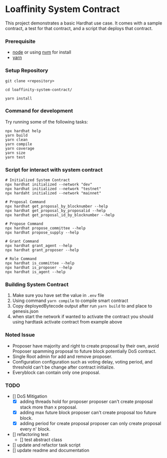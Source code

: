 # Loaffinity System Contract

This project demonstrates a basic Hardhat use case. It comes with a sample contract, a test for that contract, and a script that deploys that contract.

### Prerequisite

- [node](https://nodejs.org/en) or using [nvm](https://github.com/nvm-sh/nvm) for install
- [yarn](https://yarnpkg.com/)

### Setup Repository

```shell
git clone <repository>
```

```shell
cd loaffinity-system-contract/
```

```shell
yarn install
```

### Command for development

Try running some of the following tasks:

``` shell
npx hardhat help
yarn build 
yarn clean
yarn compile
yarn coverage
yarn size
yarn test
```
### Script for interact with system contract



``` shell
# Initialized System Contract
npx hardhat initialized --network "dev"
npx hardhat initialized --network "testnet"
npx hardaht initialized --network "mainnet"

# Proposal Command
npx hardhat get_proposal_by_blocknumber --help
npx hardhat get_proposal_by_proposalid --help
npx hardhat get_proposal_id_by_blocknumber --help

# Propose Command
npx hardhat propose_committee --help
npx hardhat propose_supply --help

# Grant Command
npx hardhat grant_agent --help
npx hardhat grant_proposer --help

# Role Command
npx hardhat is_committee --help
npx hardhat is_proposer --help
npx hardhat is_agent --help
```

### Building System Contract
1. Make sure you have set the value in `.env` file
2. Using command `yarn compile` to compile smart contract
3. Copy deployedBytecode output after run `yarn build` to and place to genesis.json
4. when start the network if wanted to activate the contract you should using hardtask activate contract from example above

### Noted Issue
- Proposer have majority and right to create proposal by their own, avoid Proposer spamming proposal to future block potentially DoS contract.
- Single Root admin for add and remove proposer.
- Configuration configuration such as voting delay, voting period, and threshold can't be change after contract initialize.
- Everyblock can contain only one proposal.

### TODO
- [] DoS Mitigation
    - [x] adding threads hold for proposer
         proposer can't create proposal stack more than x proposal.
    - [x] adding max future block 
         proposer can't create proposal too future block.
    - [x] adding period for create proposal
         proposer can only create proposal every n' block.
- [] refactoring test
    - [] test abstract class
- [] update and refactor task script
- [] update readme and documentation
